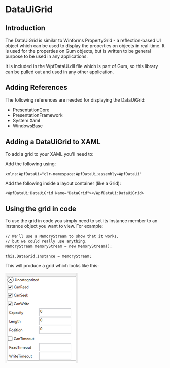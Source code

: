 # DataUiGrid

## Introduction

The DataUiGrid is similar to Winforms PropertyGrid - a reflection-based UI object which can be used to display the properties on objects in real-time. It is used for the properties on Gum objects, but is written to be general purpose to be used in any applications.

It is included in the WpfDataUi.dll file which is part of Gum, so this library can be pulled out and used in any other application.

## Adding References

The following references are needed for displaying the DataUiGrid:

* PresentationCore
* PresentationFramework
* System.Xaml
* WindowsBase

## Adding a DataUiGrid to XAML

To add a grid to your XAML you'll need to:

Add the following using:

```
xmlns:WpfDataUi="clr-namespace:WpfDataUi;assembly=WpfDataUi"
```

Add the following inside a layout container (like a Grid):

```
<WpfDataUi:DataUiGrid Name="DataGrid"></WpfDataUi:DataUiGrid>
```

## Using the grid in code

To use the grid in code you simply need to set its Instance member to an instance object you want to view. For example:

```
// We'll use a MemoryStream to show that it works,
// but we could really use anything.
MemoryStream memoryStream = new MemoryStream();

this.DataGrid.Instance = memoryStream;
```

This will produce a grid which looks like this:

![](<../../.gitbook/assets/WpfDataUiGrid (1).png>)


